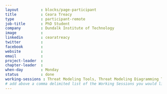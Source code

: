 ```yaml
---
layout          : blocks/page-participant
title           : Ceara Treacy
type            : participant-remote
job-title       : PhD Student
company         : Dundalk Institute of Technology
image           : 
linkedin        : cearatreacy
twitter         : 
facebook        : 
website         :
email           : 
project-leader  :
chapter-leader  :
when-day        : Monday
status          : done
working-sessions : Threat Modeling Tools, Threat Modeling Diagramming Techniques, Threat Modeling Where do I Start?
# add above a comma delimited list of the Working Sessions you would like to attend (use the session's title)
---
```


<!-- put more details about participant here -->
